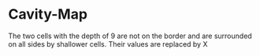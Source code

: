 # Cavity-Map
The two cells with the depth of 9 are not on the border and are surrounded on all sides by shallower cells. Their values are replaced by X
